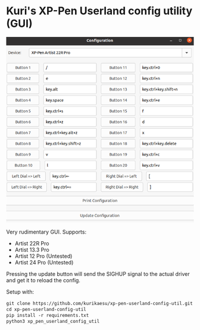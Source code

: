 # Kuri's XP-Pen Userland config utility (GUI)

<img src="data/Artist22RProConfig.png">

Very rudimentary GUI.
Supports:
- Artist 22R Pro
- Artist 13.3 Pro
- Artist 12 Pro (Untested)
- Artist 24 Pro (Untested)

Pressing the update button will send the SIGHUP signal to the actual driver and get it to reload the config.

Setup with:
```
git clone https://github.com/kurikaesu/xp-pen-userland-config-util.git
cd xp-pen-userland-config-util
pip install -r requirements.txt
python3 xp_pen_userland_config_util
```

